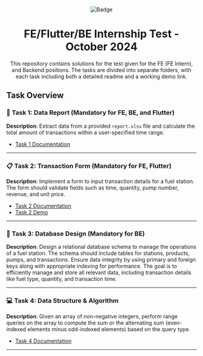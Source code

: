 <div align="center">
  <img src="https://img.shields.io/badge/-🐾 ume_meu 🐾-e3d6f6?style=flat&logo=per" alt="Badge">
</div>

<div align="center">    
    <h1>FE/Flutter/BE Internship Test - October 2024</h1>    
    This repository contains solutions for the test given for the FE (FE Intern), and Backend positions. The tasks are divided into separate folders, with each task including both a detailed readme and a working demo link.
</div> 

<!-- Task Overview -->
## Task Overview
### :memo: Task 1: Data Report (Mandatory for FE, BE, and Flutter)
**Description**: Extract data from a provided `report.xlsx` file and calculate the total amount of transactions within a user-specified time range.

- [Task 1 Documentation](./Task-1/readme.md)

---
### :clipboard: Task 2: Transaction Form (Mandatory for FE, Flutter)
**Description**: Implement a form to input transaction details for a fuel station. The form should validate fields such as time, quantity, pump number, revenue, and unit price.

- [Task 2 Documentation](./Task-2/readme.md)
- [Task 2 Demo](https://fuel-tracker-silk.vercel.app/)

---
### :wrench: Task 3: Database Design (Mandatory for BE)  
**Description**: Design a relational database schema to manage the operations of a fuel station. The schema should include tables for stations, products, pumps, and transactions. Ensure data integrity by using primary and foreign keys along with appropriate indexing for performance. The goal is to efficiently manage and store all relevant data, including transaction details like fuel type, quantity, and transaction time.

---
### :computer: Task 4: Data Structure & Algorithm
**Description**: Given an array of non-negative integers, perform range queries on the array to compute the sum or the alternating sum (even-indexed elements minus odd-indexed elements) based on the query type.

- [Task 4 Documentation](./Task-4/readme.md)
---